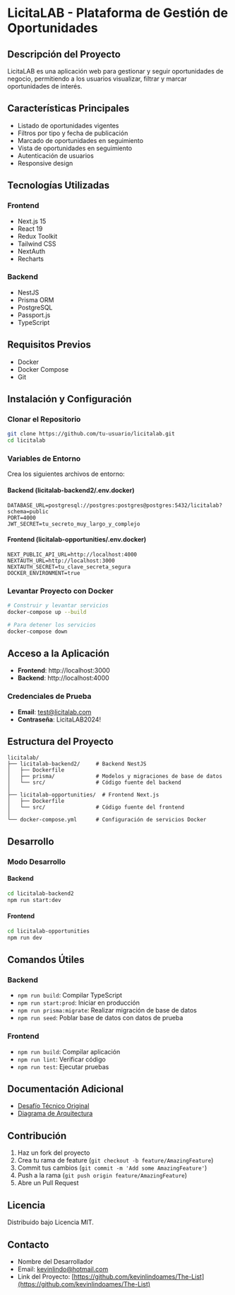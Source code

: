 # LicitaLAB - Plataforma de Gestión de Oportunidades

## Descripción del Proyecto

LicitaLAB es una aplicación web para gestionar y seguir oportunidades de negocio, permitiendo a los usuarios visualizar, filtrar y marcar oportunidades de interés.

## Características Principales

- Listado de oportunidades vigentes
- Filtros por tipo y fecha de publicación
- Marcado de oportunidades en seguimiento
- Vista de oportunidades en seguimiento
- Autenticación de usuarios
- Responsive design

## Tecnologías Utilizadas

### Frontend

- Next.js 15
- React 19
- Redux Toolkit
- Tailwind CSS
- NextAuth
- Recharts

### Backend

- NestJS
- Prisma ORM
- PostgreSQL
- Passport.js
- TypeScript

## Requisitos Previos

- Docker
- Docker Compose
- Git

## Instalación y Configuración

### Clonar el Repositorio

```bash
git clone https://github.com/tu-usuario/licitalab.git
cd licitalab
```

### Variables de Entorno

Crea los siguientes archivos de entorno:

#### Backend (licitalab-backend2/.env.docker)

```
DATABASE_URL=postgresql://postgres:postgres@postgres:5432/licitalab?schema=public
PORT=4000
JWT_SECRET=tu_secreto_muy_largo_y_complejo
```

#### Frontend (licitalab-opportunities/.env.docker)

```
NEXT_PUBLIC_API_URL=http://localhost:4000
NEXTAUTH_URL=http://localhost:3000
NEXTAUTH_SECRET=tu_clave_secreta_segura
DOCKER_ENVIRONMENT=true
```

### Levantar Proyecto con Docker

```bash
# Construir y levantar servicios
docker-compose up --build

# Para detener los servicios
docker-compose down
```

## Acceso a la Aplicación

- **Frontend**: http://localhost:3000
- **Backend**: http://localhost:4000

### Credenciales de Prueba

- **Email**: test@licitalab.com
- **Contraseña**: LicitaLAB2024!

## Estructura del Proyecto

```
licitalab/
├── licitalab-backend2/     # Backend NestJS
│   ├── Dockerfile
│   ├── prisma/             # Modelos y migraciones de base de datos
│   └── src/                # Código fuente del backend
│
├── licitalab-opportunities/  # Frontend Next.js
│   ├── Dockerfile
│   └── src/                # Código fuente del frontend
│
└── docker-compose.yml      # Configuración de servicios Docker
```

## Desarrollo

### Modo Desarrollo

#### Backend

```bash
cd licitalab-backend2
npm run start:dev
```

#### Frontend

```bash
cd licitalab-opportunities
npm run dev
```

## Comandos Útiles

### Backend

- `npm run build`: Compilar TypeScript
- `npm run start:prod`: Iniciar en producción
- `npm run prisma:migrate`: Realizar migración de base de datos
- `npm run seed`: Poblar base de datos con datos de prueba

### Frontend

- `npm run build`: Compilar aplicación
- `npm run lint`: Verificar código
- `npm run test`: Ejecutar pruebas

## Documentación Adicional

- [Desafío Técnico Original](docs/desafio-tecnico.md)
- [Diagrama de Arquitectura](docs/arquitectura.png)

## Contribución

1. Haz un fork del proyecto
2. Crea tu rama de feature (`git checkout -b feature/AmazingFeature`)
3. Commit tus cambios (`git commit -m 'Add some AmazingFeature'`)
4. Push a la rama (`git push origin feature/AmazingFeature`)
5. Abre un Pull Request

## Licencia

Distribuido bajo Licencia MIT.

## Contacto

- Nombre del Desarrollador
- Email: kevinlindo@hotmail.com
- Link del Proyecto: [https://github.com/kevinlindoames/The-List](https://github.com/kevinlindoames/The-List)

```

```
